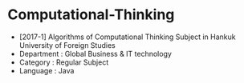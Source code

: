# Computational-Thinking
- [2017-1] Algorithms of Computational Thinking Subject in Hankuk University of Foreign Studies
- Department : Global Business & IT technology 
- Category : Regular Subject
- Language : Java

